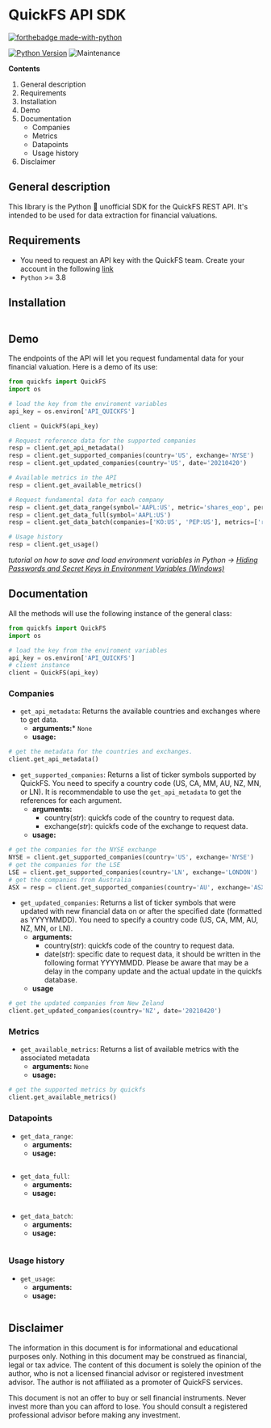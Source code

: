 # QuickFS API SDK

[![forthebadge made-with-python](http://ForTheBadge.com/images/badges/made-with-python.svg)](https://www.python.org/)


[![Python Version](https://img.shields.io/badge/Python-3.8+-blue.svg)](https://shields.io/) ![Maintenance](https://img.shields.io/badge/Maintained%3F-yes-green.svg)

**Contents**

1. General description
2. Requirements
3. Installation
4. Demo
5. Documentation
	- Companies
	- Metrics
	- Datapoints
	- Usage history
6. Disclaimer

## General description
This library is the Python :snake: unofficial SDK for the QuickFS REST API. It's intended to be used for data extraction for financial valuations. 
## Requirements
- You need to request an API key with the QuickFS team. Create your account in the following [link](https://quickfs.net/)
- ```Python``` >= 3.8

## Installation
```python
```
## Demo
The endpoints of the API will let you request fundamental data for your financial valuation. Here is a demo of its use:

```python
from quickfs import QuickFS
import os

# load the key from the enviroment variables
api_key = os.environ['API_QUICKFS']

client = QuickFS(api_key)

# Request reference data for the supported companies
resp = client.get_api_metadata()
resp = client.get_supported_companies(country='US', exchange='NYSE')
resp = client.get_updated_companies(country='US', date='20210420')

# Available metrics in the API
resp = client.get_available_metrics()

# Request fundamental data for each company
resp = client.get_data_range(symbol='AAPL:US', metric='shares_eop', period='FQ-15:FQ')
resp = client.get_data_full(symbol='AAPL:US')
resp = client.get_data_batch(companies=['KO:US', 'PEP:US'], metrics=['roa', 'roic'], period="FY-2:FY")

# Usage history
resp = client.get_usage()
```
*tutorial on how to save and load environment variables in Python -> [Hiding Passwords and Secret Keys in Environment Variables (Windows)](https://youtu.be/IolxqkL7cD8)*

## Documentation

All the methods will use the following instance of the general class:
```python
from quickfs import QuickFS
import os

# load the key from the enviroment variables
api_key = os.environ['API_QUICKFS']
# client instance
client = QuickFS(api_key)
```

### Companies
- ```get_api_metadata```: Returns the available countries and exchanges where to get data.
	- **arguments:*** ```None```
	- **usage:**
```python
# get the metadata for the countries and exchanges.
client.get_api_metadata()
```

- ```get_supported_companies```: Returns a list of ticker symbols supported by QuickFS. You need to specify a country code (US, CA, MM, AU, NZ, MN, or LN). It is recommendable to use the ```get_api_metadata``` to get the references for each argument.
	- **arguments:**
		- country(*str*): quickfs code of the country to request data.
		- exchange(*str*): quickfs code of the exchange to request data.
	- **usage:**
```python
# get the companies for the NYSE exchange
NYSE = client.get_supported_companies(country='US', exchange='NYSE')
# get the companies for the LSE
LSE = client.get_supported_companies(country='LN', exchange='LONDON')
# get the companies from Australia
ASX = resp = client.get_supported_companies(country='AU', exchange='ASX')
```

- ```get_updated_companies```: Returns a list of ticker symbols that were updated with new financial data on or after the specified date (formatted as YYYYMMDD). You need to specify a country code (US, CA, MM, AU, NZ, MN, or LN).
	- **arguments:**
		- country(*str*): quickfs code of the country to request data.
		- date(*str*): specific date to request data, it should be written in the following format YYYYMMDD. Please be aware that may be a delay in the company update and the actual update in the quickfs database.
	- **usage**
```python
# get the updated companies from New Zeland
client.get_updated_companies(country='NZ', date='20210420')
```

### Metrics
- ```get_available_metrics```: Returns a list of available metrics with the associated metadata
	- **arguments:** ```None```
	- **usage:**
```python
# get the supported metrics by quickfs
client.get_available_metrics()
```

### Datapoints
- ```get_data_range```:
	- **arguments:**
	- **usage:**
```python
```

- ```get_data_full```:
	- **arguments:**
	- **usage:**
```python
```

- ```get_data_batch```:
	- **arguments:**
	- **usage:**
```python
```


### Usage history
- ```get_usage```:
	- **arguments:**
	- **usage:**
```python
```


## Disclaimer
The information in this document is for informational and educational purposes only. Nothing in this document may be construed as financial, legal or tax advice. The content of this document is solely the opinion of the author, who is not a licensed financial advisor or registered investment advisor. The author is not affiliated as a promoter of QuickFS services.

This document is not an offer to buy or sell financial instruments. Never invest more than you can afford to lose. You should consult a registered professional advisor before making any investment.